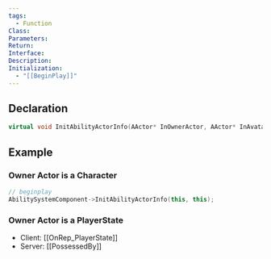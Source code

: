 ```yaml
---
tags:
  - Function
Class: 
Parameters: 
Return: 
Interface: 
Description: 
Initialization:
  - "[[BeginPlay]]"
---
```


## Declaration

```cpp
virtual void InitAbilityActorInfo(AActor* InOwnerActor, AActor* InAvatarActor)；
```

## Example

### Owner Actor is a Character

```cpp
// beginplay
AbilitySystemComponent->InitAbilityActorInfo(this, this);
```
### Owner Actor is a PlayerState
- Client: [[OnRep_PlayerState]]
- Server: [[PossessedBy]]
